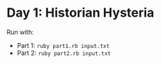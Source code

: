 # Day 1: Historian Hysteria

Run with:

- Part 1: `ruby part1.rb input.txt`
- Part 2: `ruby part2.rb input.txt`
